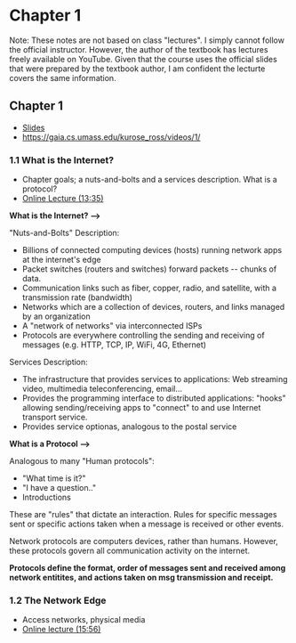 # Chapter 1

Note: These notes are not based on class "lectures". I simply cannot follow the official instructor.
However, the author of the textbook has lectures freely available on YouTube. Given that the course
uses the official slides that were prepared by the textbook author, I am confident the lecturte
covers the same information.

## Chapter 1

- [Slides](/CS-5700-Networking-Fundamentals/Lectures/Chapter-1-v8.2.pdf)
- https://gaia.cs.umass.edu/kurose_ross/videos/1/

### 1.1 What is the Internet?

- Chapter goals; a nuts-and-bolts and a services description. What is a protocol?
- [Online Lecture (13:35)](https://www.youtube.com/watch?v=74sEFYBBRAY&t=1s)

**What is the Internet? -->**

"Nuts-and-Bolts" Description:

- Billions of connected computing devices (hosts) running network apps at the internet's edge
- Packet switches (routers and switches) forward packets -- chunks of data.
- Communication links such as fiber, copper, radio, and satellite, with a transmission rate (bandwidth)
- Networks which are a collection of devices, routers, and links managed by an organization
- A "network of networks" via interconnected ISPs
- Protocols are everywhere controlling the sending and receiving of messages (e.g. HTTP, TCP, IP, WiFi, 4G, Ethernet)

Services Description:

- The infrastructure that provides services to applications: Web streaming video, multimedia teleconferencing, email...
- Provides the programming interface to distributed applications: "hooks" allowing sending/receiving apps to "connect" to and use Internet transport service.
- Provides service optionas, analogous to the postal service

**What is a Protocol -->**

Analogous to many "Human protocols":

- "What time is it?"
- "I have a question.."
- Introductions

These are "rules" that dictate an interaction. Rules for specific messages sent or specific actions taken when a message is received or other events. 

Network protocols are computers devices, rather than humans. However, these protocols govern all communication activity on the internet. 

**Protocols define the format, order of messages sent and received among network entitites, and actions taken on msg transmission and receipt.**

### 1.2 The Network Edge

- Access networks, physical media
- [Online lecture (15:56)](https://www.youtube.com/watch?v=k8NmM-hImBU)

